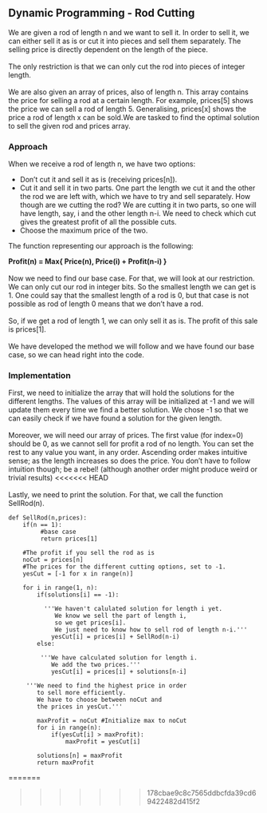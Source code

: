 ## Dynamic Programming - Rod Cutting
We are given a rod of length n and we want to sell it. In order to sell it, we can either sell it as is or cut it into 
pieces and sell them separately. The selling price is directly dependent on the length of the piece. <br><br>
The only restriction is that we can only cut the rod into pieces of integer length. <br><br>
We are also given an array of prices, also of length n. This array contains the price for selling a rod at a certain length.
For example, prices[5] shows the price we can sell a rod of length 5. Generalising, prices[x] shows the price a rod of 
length x can be sold.We are tasked to find the optimal solution to sell the given rod and prices array.
### Approach

When we receive a rod of length n, we have two options:
 - Don’t cut it and sell it as is (receiving prices[n]).
 - Cut it and sell it in two parts. One part the length we cut it and the other the rod we are left with,
 which we have to try and sell separately. How though are we cutting the rod? We are cutting it in two parts, 
 so one will have length, say, i and the other length n-i. We need to check which cut gives the greatest profit
 of all the possible cuts.
 - Choose the maximum price of the two. 

The function representing our approach is the following:<br>
  
  **Profit(n) = Max{ Price(n), Price(i) + Profit(n-i) }** <br> <br>
Now we need to find our base case. For that, we will look at our restriction. We can only cut our rod in integer bits.
So the smallest length we can get is 1. One could say that the smallest length of a rod is 0, but that case is not possible
as rod of length 0 means that we don’t have a rod.<br><br>
So, if we get a rod of length 1, we can only sell it as is. The profit of this sale is prices[1].<br><br>
We have developed the method we will follow and we have found our base case, so we can head right into the code.
### Implementation
First, we need to initialize the array that will hold the solutions for the different lengths. 
The values of this array will be initialized at -1 and we will update them every time we find a better solution.
We chose -1 so that we can easily check if we have found a solution for the given length.<br><br>
Moreover, we will need our array of prices. The first value (for index=0) should be 0, as we cannot sell for 
profit a rod of no length. You can set the rest to any value you want, in any order. Ascending order makes 
intuitive sense; as the length increases so does the price. You don’t have to follow intuition though; 
be a rebel! (although another order might produce weird or trivial results)
<<<<<<< HEAD
<br><br>
Lastly, we need to print the solution. For that, we call the function SellRod(n).

```
def SellRod(n,prices):
    if(n == 1):
         #base case
         return prices[1]

    #The profit if you sell the rod as is  
    noCut = prices[n]
    #The prices for the different cutting options, set to -1.
    yesCut = [-1 for x in range(n)]

    for i in range(1, n):
        if(solutions[i] == -1):
        
          '''We haven't calulated solution for length i yet.
             We know we sell the part of length i,
             so we get prices[i].
             We just need to know how to sell rod of length n-i.'''
            yesCut[i] = prices[i] + SellRod(n-i)
        else:
        
         '''We have calculated solution for length i.
            We add the two prices.'''
            yesCut[i] = prices[i] + solutions[n-i]
        
     '''We need to find the highest price in order
        to sell more efficiently.
        We have to choose between noCut and
        the prices in yesCut.'''
        
        maxProfit = noCut #Initialize max to noCut
        for i in range(n):
            if(yesCut[i] > maxProfit):
                maxProfit = yesCut[i]
        
        solutions[n] = maxProfit
        return maxProfit
```
=======

>>>>>>> 178cbae9c8c7565ddbcfda39cd69422482d415f2
